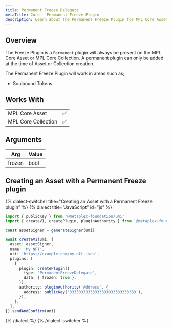 ```yaml
---
title: Permanent Freeze Delegate
metaTitle: Core - Permanent Freeze Plugin
description: Learn about the Permanent Freeze Plugin for MPL Core Assets
---
```


## Overview

The Freeze Plugin is a `Permanent` plugin will always be present on the MPL Core Asset or MPL Core Collection. A permanent plugin can only be added at the time of Asset or Collection creation.

The Permanent Freeze Plugin will work in areas such as;

- Soulbound Tokens.

## Works With

|                     |     |
| ------------------- | --- |
| MPL Core Asset      | ✅  |
| MPL Core Collection | ✅  |

## Arguments

| Arg    | Value |
| ------ | ----- |
| frozen | bool  |

## Creating an Asset with a Permanent Freeze plugin

{% dialect-switcher title="Creating an Asset with a Permanent Freeze plugin" %}
{% dialect title="JavaScript" id="js" %}

```ts
import { publicKey } from '@metaplex-foundation/umi'
import { createV1, createPlugin, pluginAuthority } from '@metaplex-foundation/mpl-core'

const assetSigner = generateSigner(umi)

await createV1(umi, {
  asset: assetSigner,
  name: 'My NFT',
  uri: 'https://example.com/my-nft.json',
  plugins: [
    {
      plugin: createPlugin({
        type: 'PermanentFreezeDelegate',
        data: { frozen: true },
      }),
      authority: pluginAuthority('Address', {
        address: publicKey('33333333333333333333333333333'),
      }),
    },
  ],
}).sendAndConfirm(umi)
```

{% /dialect %}
{% /dialect-switcher %}
